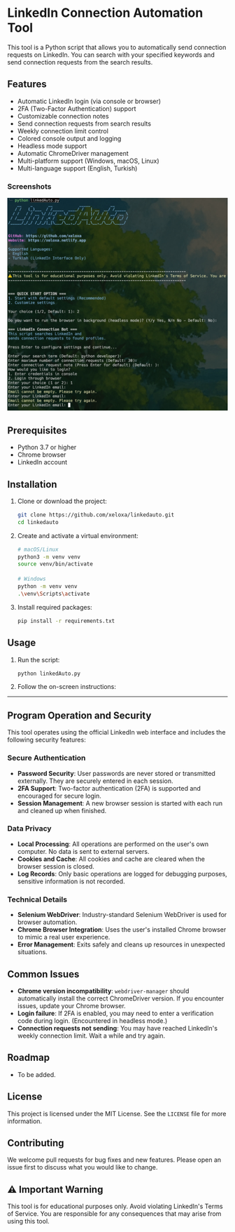 # LinkedIn Connection Automation Tool

This tool is a Python script that allows you to automatically send connection requests on LinkedIn. You can search with your specified keywords and send connection requests from the search results.

## Features

- Automatic LinkedIn login (via console or browser)
- 2FA (Two-Factor Authentication) support
- Customizable connection notes
- Send connection requests from search results
- Weekly connection limit control
- Colored console output and logging
- Headless mode support
- Automatic ChromeDriver management
- Multi-platform support (Windows, macOS, Linux)
- Multi-language support (English, Turkish)

### Screenshots

![image](screenshot.jpeg)

## Prerequisites

- Python 3.7 or higher
- Chrome browser
- LinkedIn account

## Installation

1. Clone or download the project:
   ```bash
   git clone https://github.com/xeloxa/linkedauto.git
   cd linkedauto
   ```

2. Create and activate a virtual environment:
   ```bash
   # macOS/Linux
   python3 -m venv venv
   source venv/bin/activate

   # Windows
   python -m venv venv
   .\venv\Scripts\activate
   ```

3. Install required packages:
   ```bash
   pip install -r requirements.txt
   ```

## Usage

1. Run the script:
   ```bash
   python linkedAuto.py
   ```

2. Follow the on-screen instructions:

---

## Program Operation and Security

This tool operates using the official LinkedIn web interface and includes the following security features:

### Secure Authentication
- **Password Security**: User passwords are never stored or transmitted externally. They are securely entered in each session.
- **2FA Support**: Two-factor authentication (2FA) is supported and encouraged for secure login.
- **Session Management**: A new browser session is started with each run and cleaned up when finished.

### Data Privacy
- **Local Processing**: All operations are performed on the user's own computer. No data is sent to external servers.
- **Cookies and Cache**: All cookies and cache are cleared when the browser session is closed.
- **Log Records**: Only basic operations are logged for debugging purposes, sensitive information is not recorded.

### Technical Details
- **Selenium WebDriver**: Industry-standard Selenium WebDriver is used for browser automation.
- **Chrome Browser Integration**: Uses the user's installed Chrome browser to mimic a real user experience.
- **Error Management**: Exits safely and cleans up resources in unexpected situations.

## Common Issues

- **Chrome version incompatibility**: `webdriver-manager` should automatically install the correct ChromeDriver version. If you encounter issues, update your Chrome browser.
- **Login failure**: If 2FA is enabled, you may need to enter a verification code during login. (Encountered in headless mode.)
- **Connection requests not sending**: You may have reached LinkedIn's weekly connection limit. Wait a while and try again.

## Roadmap
- To be added.

## License

This project is licensed under the MIT License. See the `LICENSE` file for more information.

## Contributing

We welcome pull requests for bug fixes and new features. Please open an issue first to discuss what you would like to change.

## ⚠️ Important Warning

This tool is for educational purposes only. Avoid violating LinkedIn's Terms of Service. You are responsible for any consequences that may arise from using this tool.